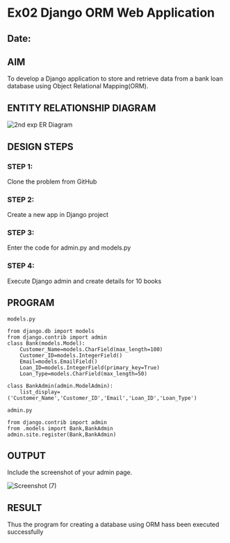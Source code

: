 # Ex02 Django ORM Web Application
## Date: 

## AIM
To develop a Django application to store and retrieve data from a bank loan database using Object Relational Mapping(ORM).

## ENTITY RELATIONSHIP DIAGRAM

![2nd exp ER Diagram](https://github.com/user-attachments/assets/8b3adf1f-379e-4eb3-8407-4c586fb5268c)


## DESIGN STEPS

### STEP 1:
Clone the problem from GitHub

### STEP 2:
Create a new app in Django project

### STEP 3:
Enter the code for admin.py and models.py

### STEP 4:
Execute Django admin and create details for 10 books

## PROGRAM

```
models.py

from django.db import models
from django.contrib import admin
class Bank(models.Model):
    Customer_Name=models.CharField(max_length=100)
    Customer_ID=models.IntegerField()
    Email=models.EmailField()
    Loan_ID=models.IntegerField(primary_key=True)
    Loan_Type=models.CharField(max_length=50)
 
class BankAdmin(admin.ModelAdmin):
    list_display=('Customer_Name','Customer_ID','Email','Loan_ID','Loan_Type')

admin.py

from django.contrib import admin
from .models import Bank,BankAdmin
admin.site.register(Bank,BankAdmin)

```


## OUTPUT

Include the screenshot of your admin page.

![Screenshot (7)](https://github.com/user-attachments/assets/bab176d2-c4b6-4332-9277-939a22d9aa64)


## RESULT
Thus the program for creating a database using ORM hass been executed successfully
